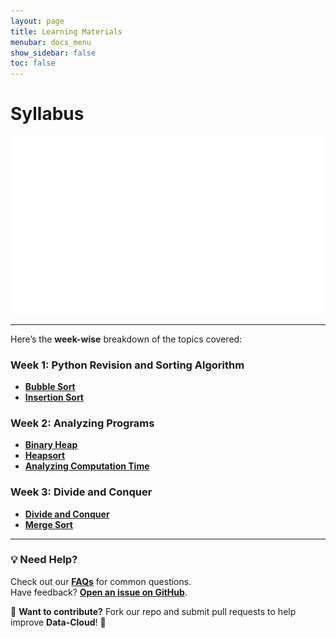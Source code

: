 ```yaml
---
layout: page
title: Learning Materials
menubar: docs_menu
show_sidebar: false
toc: false
---
```


# Syllabus

![Syllabus Image](https://github.com/ADBMS620/Data-cloud02/blob/master/image/Syllabus.gif?raw=true)

---

Here’s the **week-wise** breakdown of the topics covered:

### Week 1: Python Revision and Sorting Algorithm

-  **[Bubble Sort](/Data-cloud02/docs/week-1/bubble-sort)**
- **[Insertion Sort](/Data-cloud02/docs/week-1/insertion-sort)**

### Week 2: Analyzing Programs

- **[Binary Heap](/docs/week-2/BinaryHeap.md)**
- **[Heapsort](/docs/getting-started/week_2.md)**
- **[Analyzing Computation Time](/docs/week-2/analysing-computation-time/)**

### Week 3: Divide and Conquer

- **[Divide and Conquer](/docs/week-3/divide-and-conquer/)**
- **[Merge Sort](/docs/week-3/merge-sort/)**

---

### 💡 Need Help?
Check out our **[FAQs](/docs/faqs/)** for common questions.  
Have feedback? **[Open an issue on GitHub](https://github.com/Data-cloud02/data-cloud/issues)**.  

🔗 **Want to contribute?** Fork our repo and submit pull requests to help improve **Data-Cloud**! 🚀
